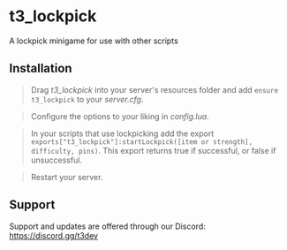 # t3_lockpick

A lockpick minigame for use with other scripts

## Installation

> Drag *t3_lockpick* into your server's resources folder and add `ensure t3_lockpick` to your *server.cfg*.

> Configure the options to your liking in *config.lua*.

> In your scripts that use lockpicking add the export `exports["t3_lockpick"]:startLockpick([item or strength], difficulty, pins)`. This export returns true if successful, or false if unsuccessful.

> Restart your server.

## Support

Support and updates are offered through our Discord: https://discord.gg/t3dev